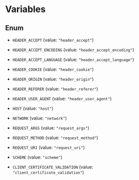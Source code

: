 

# Variables

## Enum


* `HEADER_ACCEPT` (value: `"header_accept"`)

* `HEADER_ACCEPT_ENCODING` (value: `"header_accept_encoding"`)

* `HEADER_ACCEPT_LANGUAGE` (value: `"header_accept_language"`)

* `HEADER_COOKIE` (value: `"header_cookie"`)

* `HEADER_ORIGIN` (value: `"header_origin"`)

* `HEADER_REFERER` (value: `"header_referer"`)

* `HEADER_USER_AGENT` (value: `"header_user_agent"`)

* `HOST` (value: `"host"`)

* `NETWORK` (value: `"network"`)

* `REQUEST_ARGS` (value: `"request_args"`)

* `REQUEST_METHOD` (value: `"request_method"`)

* `REQUEST_URI` (value: `"request_uri"`)

* `SCHEME` (value: `"scheme"`)

* `CLIENT_CERTIFICATE_VALIDATION` (value: `"client_certificate_validation"`)



